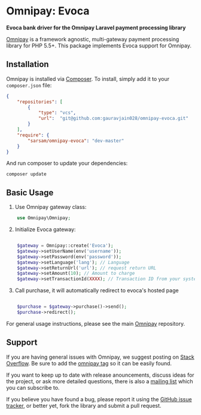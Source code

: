 # Omnipay: Evoca

**Evoca bank driver for the Omnipay Laravel payment processing library**

[Omnipay](https://github.com/thephpleague/omnipay) is a framework agnostic, multi-gateway payment
processing library for PHP 5.5+. This package implements Evoca support for Omnipay.

## Installation

Omnipay is installed via [Composer](http://getcomposer.org/). To install, simply add it
to your `composer.json` file:

```json
{
    "repositories": [
        {
            "type": "vcs",
            "url":  "git@github.com:gauravjain028/omnipay-evoca.git"
        }
    ],
    "require": {
        "sarsam/omnipay-evoca": "dev-master"
    }
}
```

And run composer to update your dependencies:

    composer update

## Basic Usage

1. Use Omnipay gateway class:

```php
    use Omnipay\Omnipay;
```

2. Initialize Evoca gateway:

```php

    $gateway = Omnipay::create('Evoca');
    $gateway->setUserName(env('username'));
    $gateway->setPassword(env('password'));
    $gateway->setLanguage('lang'); // Language
    $gateway->setReturnUrl('url'); // request return URL
    $gateway->setAmount(10); // Amount to charge
    $gateway->setTransactionId(XXXX); // Transaction ID from your system

```

3. Call purchase, it will automatically redirect to evoca's hosted page

```php

    $purchase = $gateway->purchase()->send();
    $purchase->redirect();

```

For general usage instructions, please see the main [Omnipay](https://github.com/thephpleague/omnipay)
repository.

## Support

If you are having general issues with Omnipay, we suggest posting on
[Stack Overflow](http://stackoverflow.com/). Be sure to add the
[omnipay tag](http://stackoverflow.com/questions/tagged/omnipay) so it can be easily found.

If you want to keep up to date with release anouncements, discuss ideas for the project,
or ask more detailed questions, there is also a [mailing list](https://groups.google.com/forum/#!forum/omnipay) which
you can subscribe to.

If you believe you have found a bug, please report it using the [GitHub issue tracker](https://github.com/thephpleague/omnipay-idram/issues),
or better yet, fork the library and submit a pull request.

